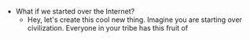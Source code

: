 - What if we started over the Internet?
	- Hey, let's create this cool new thing. Imagine you are starting over civilization. Everyone in your tribe has this fruit of